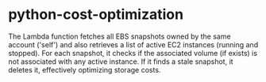 # python-cost-optimization
The Lambda function fetches all EBS snapshots owned by the same account ('self') and also retrieves a list of active EC2 instances (running and stopped). For each snapshot, it checks if the associated volume (if exists) is not associated with any active instance. If it finds a stale snapshot, it deletes it, effectively optimizing storage costs.
